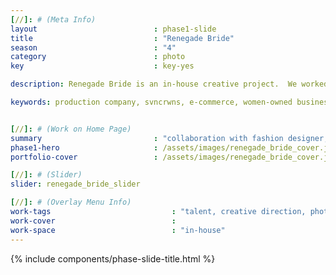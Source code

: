 ```yaml
---
[//]: # (Meta Info)
layout                          : phase1-slide
title 					        : "Renegade Bride"
season				            : "4"
category						: photo
key 							: key-yes

description: Renegade Bride is an in-house creative project.  We worked with a team to create a set of photography and a fashion film for the runaway bride.

keywords: production company, svncrwns, e-commerce, women-owned businesses, creative team, consulting, business operations, launch my brand, manage my brand, photography, videography, special projects


[//]: # (Work on Home Page)
summary                         : "collaboration with fashion designer, Ken J Galaxy featuring our co-founder + muse, Chavon Lee"
phase1-hero                     : /assets/images/renegade_bride_cover.jpg
portfolio-cover					: /assets/images/renegade_bride_cover.jpg

[//]: # (Slider)
slider: renegade_bride_slider

[//]: # (Overlay Menu Info)
work-tags 							: "talent, creative direction, photography, film"
work-cover							:
work-space 							: "in-house"
---
```


{% include components/phase-slide-title.html %}
